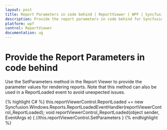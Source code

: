 ```yaml
---
layout: post
title: Report Parameters in code behind | ReportViewer | WPF | Syncfusion
description: Provide the report parameters in code behind for Syncfusion WPF ReportViewer control, its elements and more.
platform: wpf
control: ReportViewer
documentation: ug
---
```


# Provide the Report Parameters in code behind

Use the SetParameters method in the Report Viewer to provide the parameter values for rendering reports. Note that this method can also be used in a ReportLoaded event to avoid unexpected issues.

{% highlight C# %}
this.reportViewerControl.ReportLoaded += new Syncfusion.Windows.Reports.ReportLoadedEventHandler(reportViewerControl_ReportLoaded);
void reportViewerControl_ReportLoaded(object sender, EventArgs e)
{
    //this.reportViewerControl.SetParameters
}
{% endhighlight %}